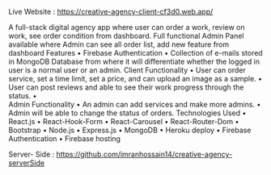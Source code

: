 
Live Website : https://creative-agency-client-cf3d0.web.app/ 

A full-stack digital agency app where user can order a work, review on work, see order condition from dashboard. Full functional Admin Panel available where Admin can see all order list, add new feature from dashboard
Features
•	Firebase Authentication
•	Collection of e-mails stored in MongoDB Database from where it will differentiate whether the logged in user is a normal user or an admin.
Client Functionality
•	User can order service, set a time limit, set a price, and can upload an image as a sample.
•	User can post reviews and able to see their work progress through the status.
•	
Admin Functionality
•	An admin can add services and make more admins.
•	Admin will be able to change the status of orders.
Technologies Used
•	React.js
•	React-Hook-Form
•	React-Carousel
•	React-Router-Dom
•	Bootstrap
•	Node.js
•	Express.js
•	MongoDB
•	Heroku deploy
•	Firebase Authentication
•	Firebase hosting

Server- Side : https://github.com/imranhossain14/creative-agency-serverSide

